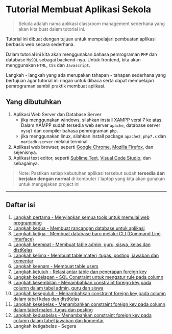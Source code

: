 # Tutorial Membuat Aplikasi Sekola 
> Sekola adalah nama aplikasi classroom management sederhana yang akan kita buat dalam tutorial ini.

Tutorial ini dibuat dengan tujuan untuk mempelajari pembuatan aplikasi berbasis web secara sederhana.

Dalam tutorial ini kita akan menggunakan bahasa pemrograman `PHP` dan database `MySQL` sebagai backend-nya. Untuk frontend, kita akan menggunakan `HTML`, `CSS` dan `Javascript`.

Langkah - langkah yang ada merupakan tahapan - tahapan sederhana yang bertujuan agar tutorial ini ringan untuk dibaca serta dapat mempelajari pemrograman sambil praktik membuat aplikasi.

## Yang dibutuhkan
1. Aplikasi Web Server dan Database Server
    - jika menggunakan windows, silahkan install [XAMPP](https://www.apachefriends.org/download.html) versi 7 ke atas. Dalam XAMPP sudah tersedia web server `apache`, database server `mysql` dan compiler bahasa pemrograman `php`.
    - jika menggunakan linux, silahkan install package `apache2`, `php7.x` dan `mariadb-server` melalui terminal.
2. Aplikasi web browser, seperti [Google Chrome](https://www.google.com/chrome/), [Mozilla Firefox](https://www.mozilla.org/en-US/firefox/new/), dan sejenisnya.
3. Aplikasi text editor, seperti [Sublime Text](https://www.sublimetext.com/download), [Visual Code Studio](https://code.visualstudio.com/download), dan sebagainya.


> Note: Pastikan setiap kebutuhan aplikasi tersebut sudah **tersedia dan berjalan dengan normal** di komputer / laptop yang kita akan gunakan untuk mengejakan project ini
___

## Daftar isi

1. [Langkah pertama - Menyiapkan semua tools untuk memulai web programming](/steps/langkah1.md)
2. [Langkah kedua - Membuat rancangan database untuk aplikasi](/steps/langkah2.md)
3. [Langkah ketiga - Membuat database baru melalui CLI (Command Line Interface)](/steps/langkah3.md)
4. [Langkah keempat - Membuat table admin, guru, siswa, kelas dan distKelas](/steps/langkah4.md)
5. [Langkah kelima - Membuat table materi, tugas, posting, jawaban dan komentar](/steps/langkah5.md)
6. [Langkah keenam - Membuat table users](/steps/langkah6.md)
7. [Langkah ketujuh - Relasi antar table dan penerapan foreign key](/steps/langkah7.md)
8. [Langkah kedelapan - SQL Constraint untuk mengatur rule pada column](/steps/langkah8.md)
9. [Langkah kesembilan - Menambahkan constraint foreign key pada column dalam tabel admin, guru dan siswa](/steps/langkah9.md)
10. [Langkah kesepuluh - Menambahkan constraint foreign key pada column dalam tabel kelas dan distKelas](/steps/langkah10.md)
11. [Langkah kesebelas - Menambahkan constraint foreign key pada column dalam tabel materi, tugas dan posting](/steps/langkah11.md)
12. [Langkah keduabelas - Menambahkan constraint foreign key pada column dalam tabel jawaban dan komentar](/steps/langkah12.md)
13.  Langkah ketigabelas - Segera

